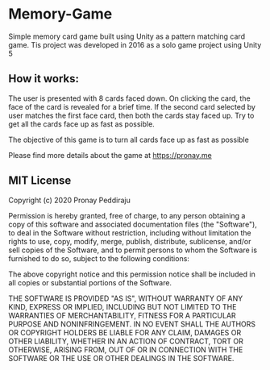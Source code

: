 # Memory-Game
Simple memory card game built using Unity as a pattern matching card game. Tis project was developed in 2016 as a solo game project using Unity 5

## How it works:
The user is presented with 8 cards faced down. On clicking the card, the face of the card is revealed for a brief time. 
If the second card selected by user matches the first face card, then both the cards stay faced up. Try to get all the cards face up as fast as possible.

The objective of this game is to turn all cards face up as fast as possible 

Please find more details about the game at https://pronay.me

## MIT License

Copyright (c) 2020 Pronay Peddiraju

Permission is hereby granted, free of charge, to any person obtaining a copy
of this software and associated documentation files (the "Software"), to deal
in the Software without restriction, including without limitation the rights
to use, copy, modify, merge, publish, distribute, sublicense, and/or sell
copies of the Software, and to permit persons to whom the Software is
furnished to do so, subject to the following conditions:

The above copyright notice and this permission notice shall be included in all
copies or substantial portions of the Software.

THE SOFTWARE IS PROVIDED "AS IS", WITHOUT WARRANTY OF ANY KIND, EXPRESS OR
IMPLIED, INCLUDING BUT NOT LIMITED TO THE WARRANTIES OF MERCHANTABILITY,
FITNESS FOR A PARTICULAR PURPOSE AND NONINFRINGEMENT. IN NO EVENT SHALL THE
AUTHORS OR COPYRIGHT HOLDERS BE LIABLE FOR ANY CLAIM, DAMAGES OR OTHER
LIABILITY, WHETHER IN AN ACTION OF CONTRACT, TORT OR OTHERWISE, ARISING FROM,
OUT OF OR IN CONNECTION WITH THE SOFTWARE OR THE USE OR OTHER DEALINGS IN THE
SOFTWARE.
